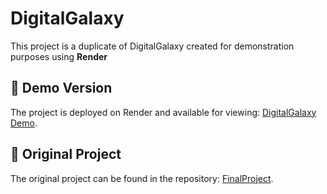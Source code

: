 # DigitalGalaxy

This project is a duplicate of DigitalGalaxy created for demonstration purposes using **Render**

## 📌 Demo Version
The project is deployed on Render and available for viewing: [DigitalGalaxy Demo](https://digitalgalaxyrender-1.onrender.com).

## 🔗 Original Project
The original project can be found in the repository: [FinalProject](https://github.com/MarinaPanchenko12345/FinalProject).

